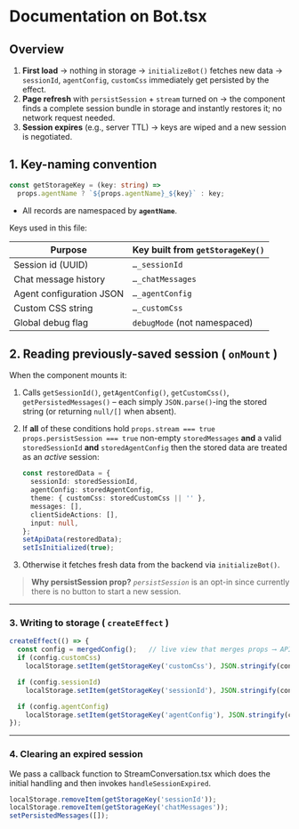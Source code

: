 # Documentation on Bot.tsx

## Overview

1. **First load** → nothing in storage → `initializeBot()` fetches new data → `sessionId`, `agentConfig`, `customCss` immediately get persisted by the effect.
2. **Page refresh** with `persistSession` + `stream` turned on → the component finds a complete session bundle in storage and instantly restores it; no network request needed.
3. **Session expires** (e.g., server TTL) → keys are wiped and a new session is negotiated.



## 1.  Key-naming convention

```ts
const getStorageKey = (key: string) =>
  props.agentName ? `${props.agentName}_${key}` : key;
```

* All records are namespaced by **`agentName`**.

Keys used in this file:

| Purpose                  | Key built from `getStorageKey()` |
| ------------------------ | -------------------------------- |
| Session id (UUID)        | `…_sessionId`                    |
| Chat message history     | `…_chatMessages`                 |
| Agent configuration JSON | `…_agentConfig`                  |
| Custom CSS string        | `…_customCss`                    |
| Global debug flag        | `debugMode` (not namespaced)     |


## 2.  Reading previously-saved session ( `onMount` )

When the component mounts it:

1. Calls `getSessionId()`, `getAgentConfig()`, `getCustomCss()`, `getPersistedMessages()` – each simply `JSON.parse()`-ing the stored string (or returning `null/[]` when absent).
2. If **all** of these conditions hold
   `props.stream === true`
   `props.persistSession === true`
   non-empty `storedMessages` **and** a valid `storedSessionId` **and** `storedAgentConfig`
   then the stored data are treated as an *active* session:

   ```ts
   const restoredData = {
     sessionId: storedSessionId,
     agentConfig: storedAgentConfig,
     theme: { customCss: storedCustomCss || '' },
     messages: [],
     clientSideActions: [],
     input: null,
   };
   setApiData(restoredData);
   setIsInitialized(true);
   ```
3. Otherwise it fetches fresh data from the backend via `initializeBot()`.

> **Why persistSession prop?**
> *`persistSession`* is an opt-in since currently there is no button to start a new session.

---

### 3.  Writing to storage ( `createEffect` )

```ts
createEffect(() => {
  const config = mergedConfig();   // live view that merges props ⟶ API data
  if (config.customCss)
    localStorage.setItem(getStorageKey('customCss'), JSON.stringify(config.customCss));

  if (config.sessionId)
    localStorage.setItem(getStorageKey('sessionId'), JSON.stringify(config.sessionId));

  if (config.agentConfig)
    localStorage.setItem(getStorageKey('agentConfig'), JSON.stringify(config.agentConfig));
});
```

<!-- * The effect reruns automatically whenever **`mergedConfig()`** changes (for example, when a new session id arrives from the server or the user updates their theme).
* Only three fields are saved here.
  **Message history (`chatMessages`) is *not* written by this component**; it is expected that the child component **`StreamConversation`** appends to that same key whenever a message completes.
 -->
---

### 4.  Clearing an expired session

We pass a callback function to StreamConversation.tsx which does the initial handling and then invokes `handleSessionExpired`. 

```ts
localStorage.removeItem(getStorageKey('sessionId'));
localStorage.removeItem(getStorageKey('chatMessages'));
setPersistedMessages([]);
```